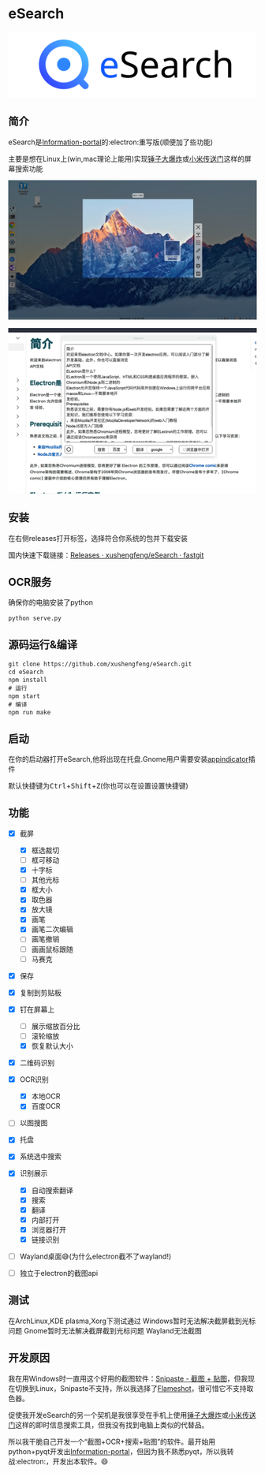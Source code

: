 # eSearch

![](readme/title_photo.svg)

## 简介

eSearch是[Information-portal](https://github.com/xushengfeng/Information-portal.git)的:electron:重写版(顺便加了些功能)

主要是想在Linux上(win,mac理论上能用)实现[锤子大爆炸](https://www.smartisan.com/pr/videos/bigbang-introduction)或[小米传送门](https://www.miui.com/zt/miui9/index.html)这样的屏幕搜索功能

![1](readme/1.png)

![1](readme/2.png)

## 安装

在右侧releases打开标签，选择符合你系统的包并下载安装

国内快速下载链接：[Releases · xushengfeng/eSearch · fastgit](https://hub.fastgit.org/xushengfeng/eSearch/releases)

## OCR服务

确保你的电脑安装了python

```shell
python serve.py
```

## 源码运行&编译

```shell
git clone https://github.com/xushengfeng/eSearch.git
cd eSearch
npm install
# 运行
npm start
# 编译
npm run make
```

## 启动

在你的启动器打开eSearch,他将出现在托盘.Gnome用户需要安装[appindicator](https://extensions.gnome.org/extension/615/appindicator-support/)插件

默认快捷键为<kbd>Ctrl</kbd>+<kbd>Shift</kbd>+<kbd>Z</kbd>(你也可以在设置设置快捷键)



## 功能

- [x] 截屏
  - [x] 框选裁切
  - [ ] 框可移动
  - [x] 十字标
  - [ ] 其他光标
  - [x] 框大小
  - [x] 取色器
  - [x] 放大镜
  - [x] 画笔
  - [x] 画笔二次编辑
  - [ ] 画笔撤销
  - [ ] 画画鼠标跟随
  - [ ] 马赛克

- [x] 保存

- [x] 复制到剪贴板

- [x] 钉在屏幕上
  - [ ] 展示缩放百分比
  - [ ] 滚轮缩放
  - [x] 恢复默认大小
  
- [x] 二维码识别

- [x] OCR识别
  - [x] 本地OCR
  - [x] 百度OCR
  
- [ ] 以图搜图

- [x] 托盘

- [x] 系统选中搜索

- [x] 识别展示
  - [x] 自动搜索翻译
  - [x] 搜索
  - [x] 翻译
  - [x] 内部打开
  - [x] 浏览器打开
  - [x] 链接识别
  
- [ ] Wayland桌面:sweat_smile:(为什么electron截不了wayland!)

- [ ] 独立于electron的截图api

## 测试

在ArchLinux,KDE plasma,Xorg下测试通过
Windows暂时无法解决截屏截到光标问题
Gnome暂时无法解决截屏截到光标问题
Wayland无法截图

## 开发原因

我在用Windows时一直用这个好用的截图软件：[Snipaste - 截图 + 贴图](https://zh.snipaste.com/)，但我现在切换到Linux，Snipaste不支持，所以我选择了[Flameshot](https://flameshot.org/)，很可惜它不支持取色器。

促使我开发eSearch的另一个契机是我很享受在手机上使用[锤子大爆炸](https://www.smartisan.com/pr/videos/bigbang-introduction)或[小米传送门](https://www.miui.com/zt/miui9/index.html)这样的即时信息搜索工具，但我没有找到电脑上类似的代替品。

所以我干脆自己开发一个“截图+OCR+搜索+贴图”的软件。最开始用python+pyqt开发出[Information-portal](https://github.com/xushengfeng/Information-portal.git)，但因为我不熟悉pyqt，所以我转战:electron:，开发出本软件。:smile:

